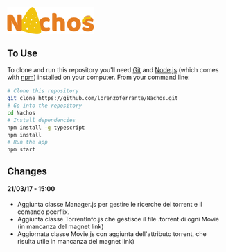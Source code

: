 <img src="https://github.com/lorenzoferrante/Nachos/blob/master/static/nachos_logo_2.png" width=200 />

## To Use

To clone and run this repository you'll need [Git](https://git-scm.com) and [Node.js](https://nodejs.org/en/download/) (which comes with [npm](http://npmjs.com)) installed on your computer. From your command line:

```bash
# Clone this repository
git clone https://github.com/lorenzoferrante/Nachos.git
# Go into the repository
cd Nachos
# Install dependencies
npm install -g typescript
npm install
# Run the app
npm start
```

## Changes
#### 21/03/17 - 15:00
- Aggiunta classe Manager.js per gestire le ricerche dei torrent e il comando peerflix.
- Aggiunta classe TorrentInfo.js che gestisce il file .torrent di ogni Movie (in mancanza del magnet link)
- Aggiornata classe Movie.js con aggiunta dell'attributo torrent, che risulta utile in mancanza del magnet link)

